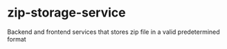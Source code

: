 # zip-storage-service
Backend and frontend services that stores zip file in a valid predetermined format
